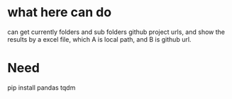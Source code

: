 # what here can do

can get currently folders and sub folders github project urls, and show the results by a excel file, which A is local path, and B is github url.



# Need

pip install pandas tqdm